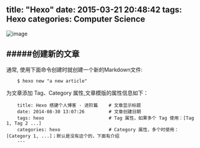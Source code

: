 title: "Hexo"
date: 2015-03-21 20:48:42
tags: Hexo
categories: Computer Science
---

![image](http://s.cn.bing.net/az/hprichbg/rb/ElevatedViewOfCasinos_ZH-CN9956621119_1920x1080.jpg)#####创建新的文章 ---通常, 使用下面命令创建时就创建一个新的Markdown文件:```    $ hexo new "a new article"```为文章添加 Tag、Category 属性,文章模版的属性信息如下：```    title: Hexo 搭建个人博客 · 进阶篇    # 文章显示标题    date: 2014-08-30 13:07:26         # 文章创建日期	tags: hexo                        # Tag 属性，如果多个 Tag 使用：[Tag 1, Tag 2 ...]    categories: hexo                  # Category 属性，多个时使用：[Category 1, ...]；默认是没有这个的，下面有介绍	--- ```